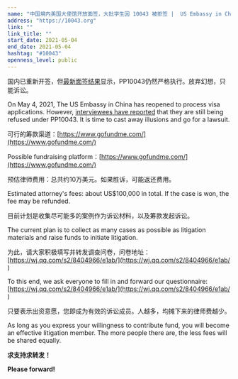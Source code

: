 ```yaml
---
name: "中国境内美国大使馆开放面签，大批学生因 10043 被拒签 |  US Embassy in China Reopened, Students Still Getting Refused Under PP10043"
address: "https://10043.org"
link: ""
link_title: ""
start_date: 2021-05-04
end_date: 2021-05-04
hashtag: "#10043"
openness_level: public
---
```

国内已重新开签，但[最新面签结果](https://docs.qq.com/sheet/DWXhmY1J3T1lCUnpI)显示，PP10043仍然严格执行。放弃幻想，只能诉讼。

On May 4, 2021, The US Embassy in China has reopened to process visa applications. However, [interviewees have reported](https://docs.qq.com/sheet/DWXhmY1J3T1lCUnpI) that they are still being refused under PP10043. It is time to cast away illusions and go for a lawsuit.

可行的筹款渠道：[https://www.gofundme.com/](https://www.gofundme.com/)

Possible fundraising platform：[https://www.gofundme.com/](https://www.gofundme.com/)

预估律师费用：总共约10万美元。如果胜诉，可能返还费用。

Estimated attorney's fees: about US$100,000 in total. If the case is won, the fee may be refunded.

目前计划是收集尽可能多的案例作为诉讼材料，以及筹款发起诉讼。

The current plan is to collect as many cases as possible as litigation materials and raise funds to initiate litigation.

为此，请大家积极填写并转发调查问卷，问卷地址：[https://wj.qq.com/s2/8404966/e1ab/](https://wj.qq.com/s2/8404966/e1ab/ )

To this end, we ask everyone to fill in and forward our questionnaire: [https://wj.qq.com/s2/8404966/e1ab/](https://wj.qq.com/s2/8404966/e1ab/ )

只要表示出资意愿，您即成为有效的诉讼成员。人越多，均摊下来的律师费越少。

As long as you express your willingness to contribute fund, you will become an effective litigation member. The more people there are, the less fees will be shared equally.

**求支持求转发！**

**Please forward!**
